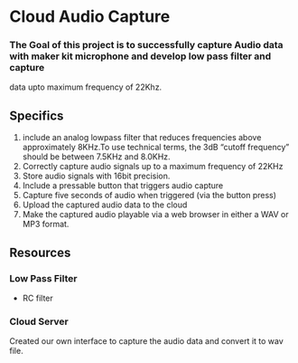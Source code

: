 # Cloud Audio Capture

### The Goal of this project is to successfully capture Audio data with maker kit microphone and develop low pass filter and capture 
data upto maximum frequency of 22Khz.

## Specifics
1. include an analog low­pass filter that reduces frequencies above approximately 8KHz.To use technical terms, the ­3dB “cutoff frequency” should be between 7.5KHz and
    8.0KHz.
2. Correctly capture audio signals up to a maximum frequency of 22KHz
3. Store audio signals with 16­bit precision.
4. Include a pressable button that triggers audio capture
5. Capture five seconds of audio when triggered (via the button press)
6. Upload the captured audio data to the cloud
7. Make the captured audio playable via a web browser in either a WAV or MP3 format.

## Resources

### Low Pass Filter 
* RC filter
### Cloud Server
Created our own interface to capture the audio data and convert it to wav file.
